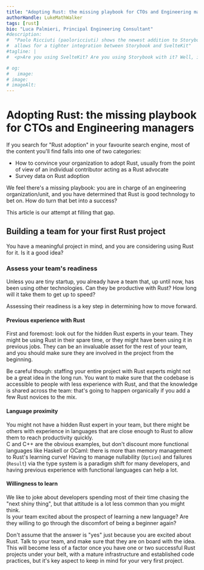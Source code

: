 ```yaml
---
title: "Adopting Rust: the missing playbook for CTOs and Engineering managers"
authorHandle: LukeMathWalker
tags: [rust]
bio: "Luca Palmieri, Principal Engineering Consultant"
#description:
#  "Paolo Ricciuti (paoloricciuti) shows the newest addition to Storybook that
#  allows for a tighter integration between Storybook and SvelteKit"
#tagline: |
#  <p>Are you using SvelteKit? Are you using Storybook with it? Well, i have good news for you because the SvelteKit integration just got a whole lot better!</p>

# og:
#   image: 
# image: 
# imageAlt: 
---
```


# Adopting Rust: the missing playbook for CTOs and Engineering managers

If you search for "Rust adoption" in your favourite search engine, most of the content you'll find falls into one of two categories:

- How to convince your organization to adopt Rust, usually from the point of view of an individual contributor acting as a Rust advocate
- Survey data on Rust adoption

We feel there's a missing playbook: you are in charge of an engineering organization/unit, and you have determined 
that Rust is good technology to bet on. How do turn that bet into a success?

This article is our attempt at filling that gap.

## Building a team for your first Rust project

You have a meaningful project in mind, and you are considering using Rust for it. Is it a good idea?

### Assess your team's readiness

Unless you are tiny startup, you already have a team that, up until now, has been using other technologies. Can
they be productive with Rust? How long will it take them to get up to speed?

Assessing their readiness is a key step in determining how to move forward. 

#### Previous experience with Rust

First and foremost: look out for the hidden Rust experts in your team. They might be using Rust in their spare time,
or they might have been using it in previous jobs. They can be an invaluable asset for the rest of your team,
and you should make sure they are involved in the project from the beginning.  

Be careful though: staffing your entire project with Rust experts might not be a great idea in the long run. 
You want to make sure that the codebase is accessible to people with less experience with Rust, and that
the knowledge is shared across the team: that's going to happen organically if you add a few Rust novices to the mix.

#### Language proximity

You might not have a hidden Rust expert in your team, but there might be others with experience in languages
that are close enough to Rust to allow them to reach productivity quickly.  
C and C++ are the obvious examples, but don't discount more functional languages like Haskell or OCaml: there is more
than memory management to Rust's learning curve! Having to manage nullability (`Option`) and failures (`Result`) via
the type system is a paradigm shift for many developers, and having previous experience with functional languages
can help a lot.

#### Willingness to learn

We like to joke about developers spending most of their time chasing the "next shiny thing", but that attitude
is a lot less common than you might think.  
Is your team excited about the prospect of learning a new language? Are they willing to go through the discomfort
of being a beginner again?

Don't assume that the answer is "yes" just because you are excited about Rust. Talk to your team, and make sure
that they are on board with the idea.  
This will become less of a factor once you have one or two successful Rust projects under your belt, with a mature
infrastructure and established code practices, but it's key aspect to keep in mind for your very first project.